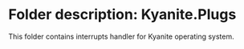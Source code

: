 # Folder description: Kyanite.Plugs
This folder contains interrupts handler for Kyanite operating system.
